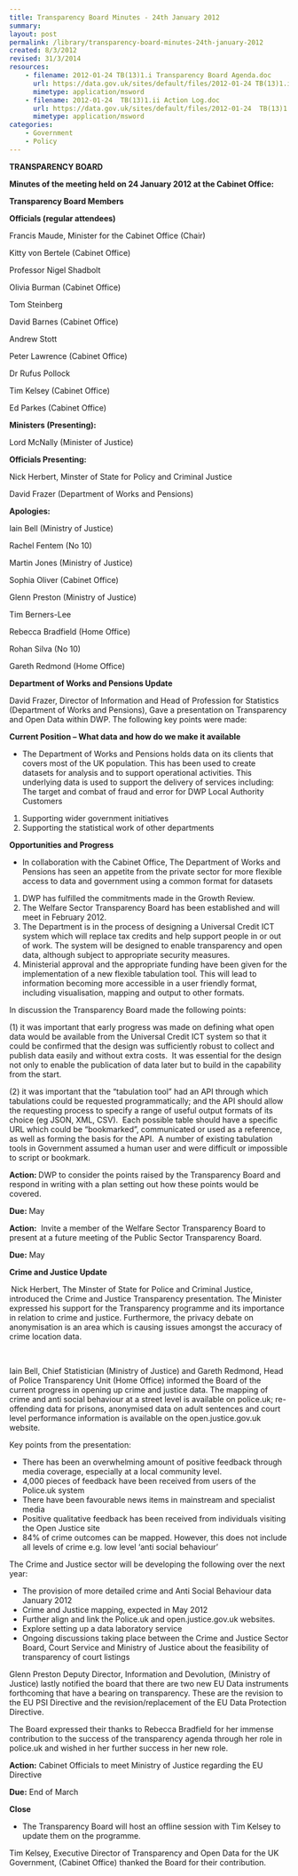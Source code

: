 ```yaml
---
title: Transparency Board Minutes - 24th January 2012
summary: 
layout: post
permalink: /library/transparency-board-minutes-24th-january-2012
created: 8/3/2012
revised: 31/3/2014
resources:
    - filename: 2012-01-24 TB(13)1.i Transparency Board Agenda.doc
      url: https://data.gov.uk/sites/default/files/2012-01-24 TB(13)1.i Transparency Board Agenda.doc
      mimetype: application/msword
    - filename: 2012-01-24  TB(13)1.ii Action Log.doc
      url: https://data.gov.uk/sites/default/files/2012-01-24  TB(13)1.ii Action Log.doc
      mimetype: application/msword
categories:
    - Government
    - Policy
---
```


<p><strong>TRANSPARENCY BOARD</strong></p>
<p><strong>Minutes of the meeting held on 24 January 2012</strong><strong> at the Cabinet Office:</strong></p>
<p><strong>Transparency Board Members</strong></p>
<p><strong>Officials (regular attendees)</strong></p>
<p>Francis Maude, Minister for the Cabinet Office (Chair)</p>
<p>Kitty von Bertele (Cabinet Office)</p>
<p>Professor Nigel Shadbolt</p>
<p>Olivia Burman (Cabinet Office)</p>
<p>Tom Steinberg</p>
<p>David Barnes (Cabinet Office)</p>
<p>Andrew Stott </p>
<p>Peter Lawrence (Cabinet Office)</p>
<p>Dr Rufus Pollock</p>
<p>Tim Kelsey (Cabinet Office)</p>
<p>Ed Parkes (Cabinet Office)</p>
<p><strong>Ministers (Presenting):</strong></p>
<p>Lord McNally (Minister of Justice)</p>
<p><strong>Officials Presenting:</strong></p>
<p>Nick Herbert, Minster of State for Policy and Criminal Justice</p>
<p>David Frazer (Department of Works and Pensions)</p>
<p><strong>Apologies:</strong></p>
<p>Iain Bell (Ministry of Justice)</p>
<p>Rachel Fentem (No 10)</p>
<p>Martin Jones (Ministry of Justice)</p>
<p>Sophia Oliver (Cabinet Office)</p>
<p>Glenn Preston (Ministry of Justice)</p>
<p>Tim Berners-Lee</p>
<p>Rebecca Bradfield (Home Office)</p>
<p>Rohan Silva (No 10) </p>
<p>Gareth Redmond (Home Office)</p>
<p><strong>Department of Works and Pensions Update</strong></p>
<p>David Frazer, Director of Information and Head of Profession for Statistics (Department of Works and Pensions), Gave a presentation on Transparency and Open Data within DWP. The following key points were made:</p>
<p><strong>Current Position – What data and how do we make it available</strong></p>
<ul><li>The Department of Works and Pensions holds data on its clients that covers most of the UK population. This has been used to create datasets for analysis and to support operational activities. This underlying data is used to support the delivery of services including: The target and combat of fraud and error for DWP Local Authority Customers</li>
</ul><ol><li>Supporting wider government initiatives</li>
<li>Supporting the statistical work of other departments</li>
</ol><p><strong>Opportunities and Progress</strong></p>
<ul><li>In collaboration with the Cabinet Office, The Department of Works and Pensions has seen an appetite from the private sector for more flexible access to data and government using a common format for datasets</li>
</ul><ol><li>DWP has fulfilled the commitments made in the Growth Review.</li>
<li>The Welfare Sector Transparency Board has been established and will meet in February 2012.</li>
<li>The Department is in the process of designing a Universal Credit ICT system which will replace tax credits and help support people in or out of work. The system will be designed to enable transparency and open data, although subject to appropriate security measures.</li>
<li>Ministerial approval and the appropriate funding have been given for the implementation of a new flexible tabulation tool<em>.</em> This will lead to information becoming more accessible in a user friendly format, including visualisation, mapping and output to other formats.</li>
</ol><p>In discussion the Transparency Board made the following points:</p>
<p>(1) it was important that early progress was made on defining what open data would be available from the Universal Credit ICT system so that it could be confirmed that the design was sufficiently robust to collect and publish data easily and without extra costs.  It was essential for the design not only to enable the publication of data later but to build in the capability from the start.</p>
<p>(2) it was important that the “tabulation tool” had an API through which tabulations could be requested programmatically; and the API should allow the requesting process to specify a range of useful output formats of its choice (eg JSON, XML, CSV).  Each possible table should have a specific URL which could be “bookmarked”, communicated or used as a reference, as well as forming the basis for the API.  A number of existing tabulation tools in Government assumed a human user and were difficult or impossible to script or bookmark.</p>
<p><strong>Action: </strong>DWP to consider the points raised by the Transparency Board and respond in writing with a plan setting out how these points would be covered.</p>
<p><strong>Due: </strong>May</p>
<p><strong>Action:</strong>  Invite a member of the Welfare Sector Transparency Board to present at a future meeting of the Public Sector Transparency Board.</p>
<p><strong>Due:</strong> May</p>
<p><strong>Crime and Justice Update</strong></p>
<p><strong> </strong>Nick Herbert, The Minster of State for Police and Criminal Justice, introduced the Crime and Justice Transparency presentation. The Minister expressed his support for the Transparency programme and its importance in relation to crime and justice. Furthermore, the privacy debate on anonymisation is an area which is causing issues amongst the accuracy of crime location data.</p>
<p><strong> </strong></p>
<p>Iain Bell, Chief Statistician<em> </em>(Ministry of Justice) and Gareth Redmond, Head of Police Transparency Unit<em> </em>(Home Office) informed the Board of the current progress in opening up crime and justice data. The mapping of crime and anti social behaviour at a street level is available on police.uk; re-offending data for prisons, anonymised data on adult sentences and court level performance information is available on the open.justice.gov.uk website.</p>
<p>Key points from the presentation:</p>
<ul><li>There has been an overwhelming amount of positive feedback through media coverage, especially at a local community level.</li>
<li>4,000 pieces of feedback have been received from users of the Police.uk system</li>
<li>There have been favourable news items in mainstream and specialist media</li>
<li>Positive qualitative feedback has been received from individuals visiting the Open Justice site</li>
<li>84%<strong> </strong>of crime outcomes can be mapped. However, this does not include all levels of crime e.g. low level ‘anti social behaviour’<strong> </strong></li>
</ul><p>The Crime and Justice sector will be developing the following over the next year:<strong> </strong></p>
<ul><li>The provision of more detailed crime and Anti Social Behaviour data January 2012</li>
<li>Crime and Justice mapping, expected in May 2012</li>
<li>Further align and link the Police.uk and open.justice.gov.uk websites.</li>
<li>Explore setting up a data laboratory service</li>
<li>Ongoing discussions taking place between the Crime and Justice Sector Board, Court Service and Ministry of Justice about the feasibility of transparency of court listings</li>
</ul><p>Glenn Preston Deputy Director, Information and Devolution, (Ministry of Justice) lastly notified the board that there are two new EU Data instruments forthcoming that have a bearing on transparency. These are the revision to the EU PSI Directive and the revision/replacement of the EU Data Protection Directive.</p>
<p>The Board expressed their thanks to Rebecca Bradfield for her immense contribution to the success of the transparency agenda through her role in police.uk and wished in her further success in her new role.</p>
<p><strong>Action:</strong> Cabinet Officials to meet Ministry of Justice regarding the EU Directive</p>
<p><strong>Due:</strong> End of March</p>
<p><strong>Close</strong></p>
<ul><li>The Transparency Board will host an offline session with Tim Kelsey to update them on the programme.</li>
</ul><p>Tim Kelsey, Executive Director of Transparency and Open Data for the UK Government, (Cabinet Office) thanked the Board for their contribution.</p>
